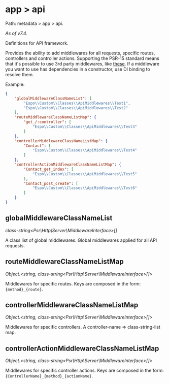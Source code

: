# app > api

Path: metadata > app > api.

*As of v7.4.*

Definitions for API framework.

Provides the ability to add middlewares for all requests, specific routes, controllers and controller actions. Supporting the PSR-15 standard means that it's possible to use 3rd party middlewares, like [these](https://github.com/middlewares/psr15-middlewares). If a middleware you want to use has dependencies in a constructor, use DI binding to resolve them.

Example:

```json
{
    "globalMiddlewareClassNameList": [
        "Espo\\Custom\\Classes\\ApiMiddlewares\\Test1",
        "Espo\\Custom\\Classes\\ApiMiddlewares\\Test2"
    ],
    "routeMiddlewareClassNameListMap": {
        "get_/:controller": [
            "Espo\\Custom\\Classes\\ApiMiddlewares\\Test3"
        ]
    },
    "controllerMiddlewareClassNameListMap": {
        "Contact": [
            "Espo\\Custom\\Classes\\ApiMiddlewares\\Test4"
        ]
    },
    "controllerActionMiddlewareClassNameListMap": {
        "Contact_get_index": [
            "Espo\\Custom\\Classes\\ApiMiddlewares\\Test5"
        ],
        "Contact_post_create": [
            "Espo\\Custom\\Classes\\ApiMiddlewares\\Test6"
        ]
    }
}

```

## globalMiddlewareClassNameList

*class-string<Psr\Http\Server\MiddlewareInterface>[]*

A class list of global middlewares. Global middlewares applied for all API requests.

## routeMiddlewareClassNameListMap

*Object.<string, class-string<Psr\Http\Server\MiddlewareInterface>[]>*

Middlewares for specific routes. Keys are composed in the form: `{method}_{route}`.

## controllerMiddlewareClassNameListMap

*Object.<string, class-string<Psr\Http\Server\MiddlewareInterface>[]>*

Middlewares for specific controllers. A controller-name => class-string-list map.

## controllerActionMiddlewareClassNameListMap

*Object.<string, class-string<Psr\Http\Server\MiddlewareInterface>[]>*

Middlewares for specific controller actions. Keys are composed in the form: `{ControllerName}_{method}_{actionName}`.
